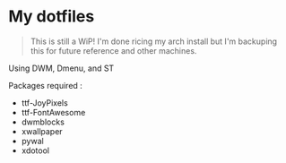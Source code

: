 # My dotfiles
> This is still a WiP!
> I'm done ricing my arch install but I'm backuping this for future reference and other machines.

Using DWM, Dmenu, and ST

Packages required : 
* ttf-JoyPixels
* ttf-FontAwesome
* dwmblocks
* xwallpaper
* pywal
* xdotool
